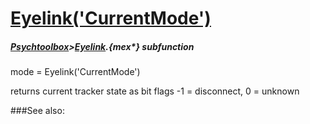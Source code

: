 # [Eyelink('CurrentMode')](Eyelink-CurrentMode) 
##### [Psychtoolbox](Psychtoolbox)>[Eyelink](Eyelink).{mex*} subfunction

mode = Eyelink('CurrentMode')

returns current tracker state as bit flags -1 = disconnect, 0 = unknown  


###See also:

